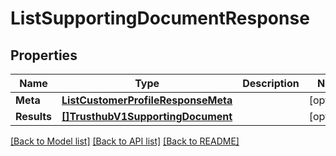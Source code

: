 # ListSupportingDocumentResponse

## Properties

Name | Type | Description | Notes
------------ | ------------- | ------------- | -------------
**Meta** | [**ListCustomerProfileResponseMeta**](ListCustomerProfileResponseMeta.md) |  |[optional] 
**Results** | [**[]TrusthubV1SupportingDocument**](TrusthubV1SupportingDocument.md) |  |[optional] 

[[Back to Model list]](../README.md#documentation-for-models) [[Back to API list]](../README.md#documentation-for-api-endpoints) [[Back to README]](../README.md)


